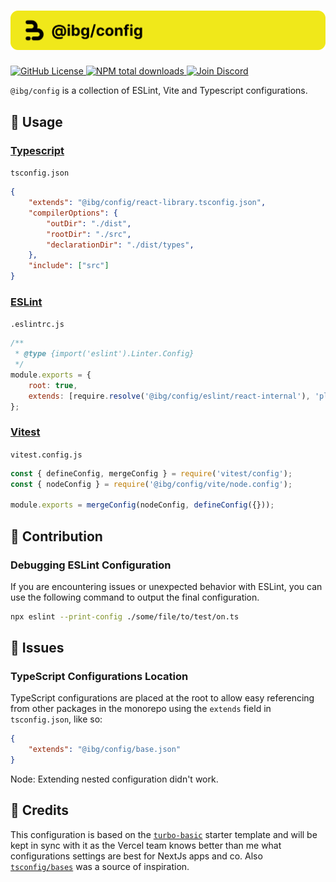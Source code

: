 <h1 align="center">
    <img src="./.github/banner.svg" alt="@ibg/config banner">
</h1>

<p align="left">
    <a href="https://github.com/inbeta-group/monorepo/blob/develop/LICENSE">
        <img src="https://img.shields.io/github/license/inbeta-group/monorepo.svg?label=license&style=flat&colorA=293140&colorB=F0E81A" alt="GitHub License"/>
    </a>
    <a href="https://www.npmjs.com/package/@ibg/config">
        <img src="https://img.shields.io/npm/dt/@ibg/config.svg?label=downloads&style=flat&colorA=293140&colorB=F0E81A" alt="NPM total downloads"/>
    </a>
    <a href="https://discord.gg/T9GzreAwPH">
        <img src="https://img.shields.io/discord/795291052897992724.svg?label=&logo=discord&logoColor=ffffff&color=7389D8&labelColor=F0E81A" alt="Join Discord"/>
    </a>
</p>

`@ibg/config` is a collection of ESLint, Vite and Typescript configurations.

## 📖 Usage

### [Typescript](https://www.typescriptlang.org/)

`tsconfig.json`
```json
{
	"extends": "@ibg/config/react-library.tsconfig.json",
	"compilerOptions": {
		"outDir": "./dist",
		"rootDir": "./src",
		"declarationDir": "./dist/types",
	},
	"include": ["src"]
}
```

### [ESLint](https://eslint.org/)

`.eslintrc.js`
```js
/**
 * @type {import('eslint').Linter.Config}
 */
module.exports = {
	root: true,
	extends: [require.resolve('@ibg/config/eslint/react-internal'), 'plugin:storybook/recommended']
};
```

### [Vitest](https://vitest.dev/)

`vitest.config.js`
```js
const { defineConfig, mergeConfig } = require('vitest/config');
const { nodeConfig } = require('@ibg/config/vite/node.config');

module.exports = mergeConfig(nodeConfig, defineConfig({}));
```

## 🙏 Contribution

### Debugging ESLint Configuration

If you are encountering issues or unexpected behavior with ESLint, you can use the following command to output the final configuration. 

```bash
npx eslint --print-config ./some/file/to/test/on.ts
```

## 🔴 Issues

### TypeScript Configurations Location

TypeScript configurations are placed at the root to allow easy referencing from other packages in the monorepo using the `extends` field in `tsconfig.json`, like so:

```json
{
	"extends": "@ibg/config/base.json"
}
```

Node: Extending nested configuration didn't work.

## 🌟 Credits

This configuration is based on the [`turbo-basic`](https://github.com/vercel/turbo/tree/main/examples/basic) starter template and will be kept in sync with it as the Vercel team knows better than me what configurations settings are best for NextJs apps and co. Also [`tsconfig/bases`](https://github.com/tsconfig/bases) was a source of inspiration.
